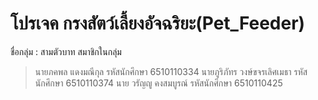 # โปรเจค กรงสัตว์เลี้ยงอัจฉริยะ(Pet_Feeder)
ชื่อกลุ่ม : สามตัวบาท
สมาชิกในกลุ่ม 
> นายภคพล แดงมณีกุล  รหัสนักศึกษา 6510110334
> นายภูริภัทร วงษ์ขจรเลิศเมธา  รหัสนักศึกษา 6510110374
> นาย วรัญญู คงสมบูรณ์  รหัสนักศึกษา 6510110425

